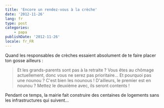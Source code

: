 ```yaml
---
title: 'Encore un rendez-vous à la crèche'
date: '2012-11-26'
lang: fr
type: post
categories:
    - papa
publishDate: '2012-11-26'
locale: fr_FR
---
```


Quand les responsables de crèches essaient absolument de te faire placer ton gosse ailleurs :

> Et les grands-parents sont pas à la retraite ? Vous êtes au chômage actuellement, donc vous ne serez pas prioritaire... Et pourquoi pas une nounou ? C'est bien les nounous ! D'ailleurs, le premier est en nounou ? Mettez le deuxième avec, ils seront contents !

Pendant ce temps, la mairie fait construire des centaines de logements sans les infrastructures qui suivent...
